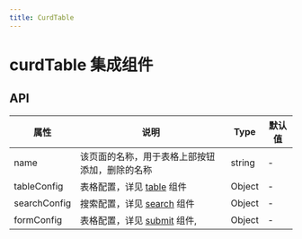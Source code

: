 ```yaml
---
title: CurdTable
---
```

# curdTable 集成组件

## API

| 属性         | 说明                                         | Type   | 默认值 |
|--------------|--------------------------------------------|--------|--------|
| name         | 该页面的名称，用于表格上部按钮添加，删除的名称 | string | -      |
| tableConfig  | 表格配置，详见 [table](table.md) 组件         | Object | -      |
| searchConfig | 搜索配置，详见 [search](search.md) 组件       | Object | -      |
| formConfig   | 表格配置，详见 [submit](submit.md) 组件,       | Object | -      |
